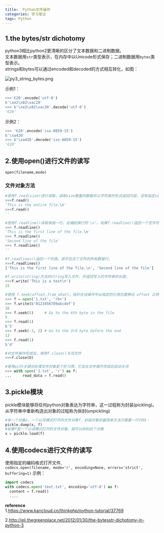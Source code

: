 ```yaml
---
title:  Python文件操作
categories: 学习笔记
tags: Python
---
```




## 1.the bytes/str dichotomy
python3相比python2更清晰的区分了文本数据和二进制数据。  
文本数据用`str`类型表示，在内存中以Unicode形式保存；二进制数据用`bytes`类型表示。  
strings和bytes可以通过encoded和decoded的方式相互转化，如图：  

![py3_string_bytes.png](/assets/img/Ng_ML/py3_string_bytes.png)

示例1：  

```python
>>>'€20'.encode('utf-8')
b'\xe2\x82\xac20'
>>> b'\xe2\x82\xac20'.decode('utf-8')
'€20'
```    

示例2：  

```python
>>> '€20'.encode('iso-8859-15')
b'\xa420'
>>> b'\xa420'.decode('iso-8859-15')
'€20'
```  

## 2.使用open()进行文件的读写

`open(filename,mode)`

### 文件对象方法

```python
#使用f.read(size)进行读取，读取size数量的数据并以字符串的形式返回内容，没有指定size或为负数，则读取整个文件。如何到了文件末尾，f.read()返回一个空字符串
>>>f.read()
'This is the entire file.\n'
>>>f.read()
''
```


```python
#使用f.readline()读取单独一行，会捕捉换行符'\n'。如果f.readline()返回一个空字符串，则代表到达了文件末尾。
>>> f.readline()
'This is the first line of the file.\n'
>>> f.readline()
'Second line of the file'
>>> f.readline()
''
```


```python
#f.readlines()返回一个列表。其中包含了文件的所有数据行。
>>>f.readlines()
['This is the first line of the file.\n', 'Second line of the file']
```


```python
#f.write(string)方法将string写入文件，并返回写入的字符串的长度。
>>>f.write('This is a test\n')
15
```


```python
#使用 f.seek(offset,from_what)。指针在该操作中从指定的引用位置移动 offset 比特，引用位置由 from_what 参数指定。 from_what 值为 0 表示自文件起始处开始，1 表示自当前文件指针位置开始，2 表示自文件末尾开始。from_what 可以忽略，其默认值为零，此时从文件头开始。
>>> f = open('1.txt', 'rb+')
>>> f.write(b'0123456789abcdef')
16
>>> f.seek(5)     # Go to the 6th byte in the file
5
>>> f.read(1)
b'5'
>>> f.seek(-3, 2) # Go to the 3rd byte before the end
13
>>> f.read(1)
b'd'
```

```python
#对文件操作完成后，使用f.close()关闭文件
>>>f.close(O)

#使用with关键词处理文件对象是个好习惯，它会在文件操作完成后自动关闭
>>> with open('1.txt', 'r') as f:
...     read_data = f.read()
```

## 3.pickle模块
pickle模块能够将任何python对象表达为字符串，这一过程称为封装(pickling)。从字符串中重新构造出对象的过程称为拆封(unpickling)  

```python
#有一个对象x，一个以写模式打开的文件对象f，封装对象的最简单方法只需要一行代码：
pickle.dump(x, f)
#如果f是一个以读模式打开的文件对象，就可以拆封这个对象
x = pickle.load(f)
```

## 4.使用codecs进行文件的读写
使用指定的编码格式打开文件,  
`codecs.open(filename, mode='r', encoding=None, errors='strict', buffering=1)`
示例：  

```python
import codecs
with codecs.open('text.txt', encoding='utf-8') as f:
  content = f.read()
  ....
```


**reference**  
1.https://www.kancloud.cn/thinkphp/python-tutorial/37769  

2.http://eli.thegreenplace.net/2012/01/30/the-bytesstr-dichotomy-in-python-3

